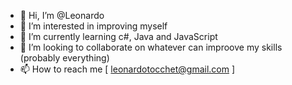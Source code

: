 - 👋 Hi, I’m @Leonardo 
- 👀 I’m interested in improving myself
- 🌱 I’m currently learning c#, Java and JavaScript
- 💞️ I’m looking to collaborate on whatever can improove my skills (probably everything)
- 📫 How to reach me [ leonardotocchet@gmail.com ]

<!---
Yawn0/Yawn0 is a ✨ special ✨ repository because its `README.md` (this file) appears on your GitHub profile.
You can click the Preview link to take a look at your changes.
--->
